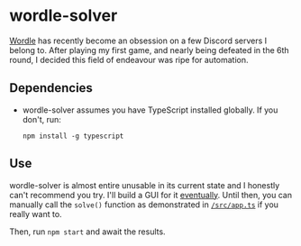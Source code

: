 # wordle-solver
[Wordle](https://www.powerlanguage.co.uk/wordle/) has recently become an obsession on a few Discord servers I belong to. After playing my first game, and nearly being defeated in the 6th round, I decided this field of endeavour was ripe for automation.

## Dependencies
* wordle-solver assumes you have TypeScript installed globally. If you don't, run:

  `npm install -g typescript`
  
## Use
wordle-solver is almost entire unusable in its current state and I honestly can't recommend you try. I'll build a GUI for it [eventually](https://github.com/Assisting/wordle-solver/issues/2). Until then, you can manually call the `solve()` function as demonstrated in [`/src/app.ts`](https://github.com/Assisting/wordle-solver/blob/main/src/app.ts) if you really want to.
  
Then, run `npm start` and await the results.